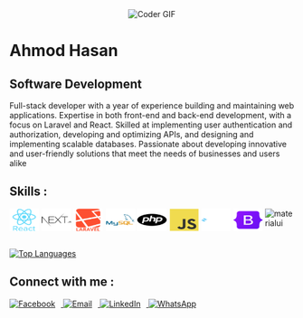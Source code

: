 <!-- ANIMATION     -->
<div align="center">
<img alt="Coder GIF" height=260 width=350 src="https://images.squarespace-cdn.com/content/v1/5769fc401b631bab1addb2ab/1541580611624-TE64QGKRJG8SWAIUS7NS/ke17ZwdGBToddI8pDm48kPoswlzjSVMM-SxOp7CV59BZw-zPPgdn4jUwVcJE1ZvWQUxwkmyExglNqGp0IvTJZamWLI2zvYWH8K3-s_4yszcp2ryTI0HqTOaaUohrI8PI6FXy8c9PWtBlqAVlUS5izpdcIXDZqDYvprRqZ29Pw0o/coding-freak.gif" />
</div>

# Ahmod Hasan

## Software Development

Full-stack developer with a year of experience building and maintaining web applications. Expertise in both front-end and back-end development, with a focus on Laravel and React. Skilled at implementing user authentication and authorization, developing and optimizing APIs, and designing and implementing scalable databases. Passionate about developing innovative and user-friendly solutions that meet the needs of businesses and users alike

## Skills :

<div style="display: flex; align-items: center; justify-content: space-between;">
  <img src="https://raw.githubusercontent.com/devicons/devicon/master/icons/react/react-original-wordmark.svg" height="40" width="52" alt="react logo" />
  <img src="https://raw.githubusercontent.com/devicons/devicon/master/icons/nextjs/nextjs-original-wordmark.svg" height="40" width="52" alt="nextJs logo" />
  <img src="https://raw.githubusercontent.com/devicons/devicon/master/icons/laravel/laravel-plain-wordmark.svg" height="40" width="52" alt="laravel logo" />
  <img src="https://raw.githubusercontent.com/devicons/devicon/master/icons/mysql/mysql-original-wordmark.svg" height="40" width="52" alt="mysql logo" />
  <img src="https://raw.githubusercontent.com/devicons/devicon/master/icons/php/php-plain.svg" height="40" width="52" alt="php logo" />
  <img src="https://raw.githubusercontent.com/devicons/devicon/master/icons/javascript/javascript-original.svg" height="40" width="52" alt="javascript logo" />
  <img src="https://raw.githubusercontent.com/devicons/devicon/master/icons/tailwindcss/tailwindcss-original-wordmark.svg" height="40" width="52" alt="tailwindcss logo" />
  <img src="https://raw.githubusercontent.com/devicons/devicon/master/icons/bootstrap/bootstrap-original.svg" height="40" width="52" alt="bootstrap logo" />
  <img src="https://cdn.jsdelivr.net/gh/devicons/devicon/icons/materialui/materialui-plain.svg" height="40" width="52" alt="materialui" />
</div>




</br>
</div>

<!--  Top Used Language  -->

[![Top Languages](https://github-readme-stats.vercel.app/api/top-langs/?username=ahmod001)](https://github.com/ahmod001)

<div align="left">

## Connect with me :

<a href="https://www.facebook.com/ahmod507?mibextid=ZbWKwL" target="_blank">
  <img src="https://img.icons8.com/fluent/96/000000/facebook-new.png" alt="Facebook" width="48px" style="margin-right: 10px;">
</a>

<a href="mailto:hasan.webdev1@gmail.com" target="_blank">
  <img src="https://img.icons8.com/fluent/48/000000/gmail.png" alt="Email" width="48px" style="margin-right: 10px;">
</a>

<a href="https://www.linkedin.com/in/ahmod-hasan-95a635277" target="_blank">
  <img src="https://img.icons8.com/fluent/48/000000/linkedin.png" alt="LinkedIn" width="48px" style="margin-right: 10px;">
</a>

<a href="https://wa.me/+8801743477288" target="_blank">
  <img src="https://img.icons8.com/fluent/48/000000/whatsapp.png" alt="WhatsApp" width="48px" style="margin-right: 10px;">
</a>

</div>



